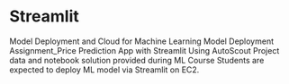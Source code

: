 # Streamlit
Model Deployment and Cloud for Machine Learning
Model Deployment Assignment_Price Prediction App with Streamlit
Using AutoScout Project data and notebook solution provided during ML Course 
Students are expected to deploy ML model via Streamlit on EC2. 

